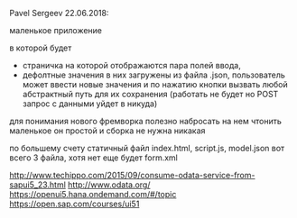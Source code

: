 Pavel Sergeev 22.06.2018:

маленькое приложение

в которой будет

+ страничка на которой отображаются пара полей ввода,
+ дефолтные значения в них загружены из файла .json,
пользователь может ввести новые значения
и по нажатию кнопки вызвать  любой абстрактный путь для их сохранения
(работать не будет но POST запрос с данными уйдет в никуда)

для понимания нового фремворка полезно набросать на нем чтонить маленькое
он простой и сборка не нужна никакая

по большему счету статичный файл
index.html, script.js, model.json
вот всего 3 файла, хотя нет еще будет form.xml

http://www.techippo.com/2015/09/consume-odata-service-from-sapui5_23.html
http://www.odata.org/
https://openui5.hana.ondemand.com/#/topic
https://open.sap.com/courses/ui51